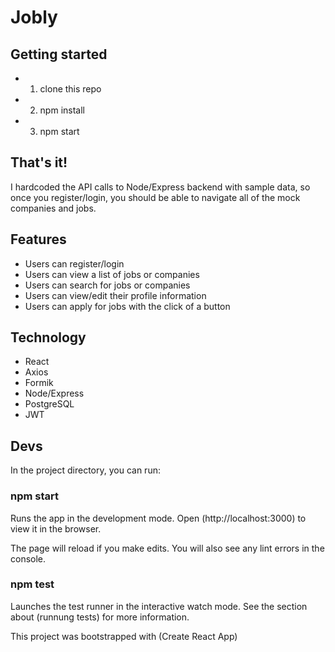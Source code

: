 # Jobly #

## Getting started ##

* 1. clone this repo
* 2. npm install
* 3. npm start

## That's it! ##

I hardcoded the API calls to Node/Express backend with sample data, so once you register/login, you should be able to navigate all of the mock companies and jobs.

## Features ##

* Users can register/login
* Users can view a list of jobs or companies
* Users can search for jobs or companies
* Users can view/edit their profile information
* Users can apply for jobs with the click of a button

## Technology ##

* React
* Axios
* Formik
* Node/Express
* PostgreSQL
* JWT

## Devs ##

In the project directory, you can run:

### npm start ###

Runs the app in the development mode.
Open (http://localhost:3000) to view it in the browser.

The page will reload if you make edits.
You will also see any lint errors in the console.

### npm test ###

Launches the test runner in the interactive watch mode.
See the section about (runnung tests) for more information.

This project was bootstrapped with (Create React App)
